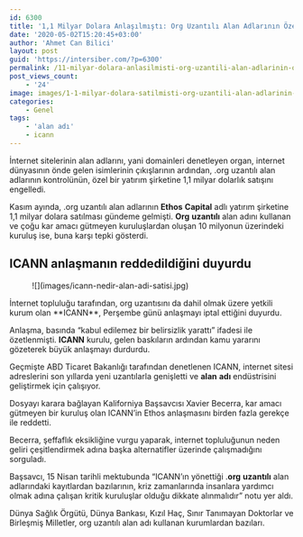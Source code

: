 ```yaml
---
id: 6300
title: '1,1 Milyar Dolara Anlaşılmıştı: Org Uzantılı Alan Adlarının Özel Bir Şirkete Satışı Engellendi'
date: '2020-05-02T15:20:45+03:00'
author: 'Ahmet Can Bilici'
layout: post
guid: 'https://intersiber.com/?p=6300'
permalink: /11-milyar-dolara-anlasilmisti-org-uzantili-alan-adlarinin-ozel-bir-sirkete-satisi-engellendi/
post_views_count:
    - '24'
image: images/1-1-milyar-dolara-satilmisti-org-uzantili-alan-adlarinin-satisi-durduruldu.jpg
categories:
    - Genel
tags:
    - 'alan adı'
    - icann
---
```


İnternet sitelerinin alan adlarını, yani domainleri denetleyen organ, internet dünyasının önde gelen isimlerinin çıkışlarının ardından, .org uzantılı alan adlarının kontrolünün, özel bir yatırım şirketine 1,1 milyar dolarlık satışını engelledi.

Kasım ayında, .org uzantılı alan adlarının **Ethos** **Capital** adlı yatırım şirketine 1,1 milyar dolara satılması gündeme gelmişti. **Org** **uzantılı** alan adını kullanan ve çoğu kar amacı gütmeyen kuruluşlardan oluşan 10 milyonun üzerindeki kuruluş ise, buna karşı tepki gösterdi.

## ICANN anlaşmanın reddedildiğini duyurdu

<figure class="wp-block-image size-large">![](images/icann-nedir-alan-adi-satisi.jpg)</figure>İnternet topluluğu tarafından, org uzantısını da dahil olmak üzere yetkili kurum olan **ICANN**, Perşembe günü anlaşmayı iptal ettiğini duyurdu.

Anlaşma, basında “kabul edilemez bir belirsizlik yarattı” ifadesi ile özetlenmişti. **ICANN** kurulu, gelen baskıların ardından kamu yararını gözeterek büyük anlaşmayı durdurdu.

Geçmişte ABD Ticaret Bakanlığı tarafından denetlenen ICANN, internet sitesi adreslerini son yıllarda yeni uzantılarla genişletti ve **alan** **adı** endüstrisini geliştirmek için çalışıyor.

Dosyayı karara bağlayan Kaliforniya Başsavcısı Xavier Becerra, kar amacı gütmeyen bir kuruluş olan ICANN’in Ethos anlaşmasını birden fazla gerekçe ile reddetti.

Becerra, şeffaflık eksikliğine vurgu yaparak, internet topluluğunun neden geliri çeşitlendirmek adına başka alternatifler üzerinde çalışmadığını sorguladı.

Başsavcı, 15 Nisan tarihli mektubunda “ICANN’ın yönettiği .**org** **uzantılı** alan adlarındaki kayıtlardan bazılarının, kriz zamanlarında insanlara yardımcı olmak adına çalışan kritik kuruluşlar olduğu dikkate alınmalıdır” notu yer aldı.

Dünya Sağlık Örgütü, Dünya Bankası, Kızıl Haç, Sınır Tanımayan Doktorlar ve Birleşmiş Milletler, org uzantılı alan adı kullanan kurumlardan bazıları.